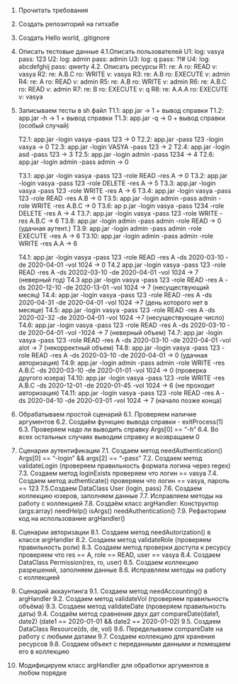 1. Прочитать требования
2. Создать репозиторий на гитхабе
3. Создать Hello world, .gitignore
4. Описать тестовые данные
    4.1.Описать пользователей
        U1: log: vasya		pass: 123
        U2: log: admin		pass: admin
        U3: log: q		pass: ?!#
        U4: log: abcdefghij	pass: qwerty
    4.2. Описать ресурсы
        R1: re: A  	ro: READ	v: vasya
        R2: re: A.B.C	ro: WRITE	v: vasya
        R3: re: A.B	ro: EXECUTE	v: admin
        R4: re: A	ro: READ	v: admin
        R5: re: A.B	ro: WRITE	v: admin
        R6: re: A.B.C	ro: READ	v: admin
        R7: re: B	ro: EXECUTE	v: q
        R8: re: A.A.A	ro: EXECUTE	v: vasya
5. Записываем тесты в sh файл
    T1.1: app.jar 		-> 1 + вывод справки
    T1.2: app.jar -h 	-> 1 + вывод справки
    T1.3: app.jar -q	-> 0 + вывод справки (особый случай)

    T2.1: app.jar -login vasya -pass 123	-> 0
    T2.2: app.jar -pass 123 -login vasya	-> 0
    T2.3: app.jar -login VASYA -pass 123 -> 2
    T2.4: app.jar -login asd -pass 123 -> 3
    T2.5: app.jar -login admin -pass 1234 -> 4
    T2.6: app.jar -login admin -pass admin -> 0
    
    T3.1: app.jar -login vasya -pass 123 -role READ -res A -> 0
    T3.2: app.jar -login vasya -pass 123 -role DELETE -res A -> 5
    T3.3: app.jar -login vasya -pass 123 -role WRITE -res A -> 6
    T3.4: app.jar -login vasya -pass 123 -role READ -res A.B -> 0
    T3.5: app.jar -login admin -pass admin -role WRITE -res A.B.C -> 0
    T3.6: ap    p.jar -login vasya -pass 1234 -role DELETE -res A -> 4
    T3.7: app.jar -login vasya -pass 123 -role WRITE -res A.B.C -> 6
    T3.8: app.jar -login admin -pass admin -role READ -> 0  (удачная аутент.)
    T3.9: app.jar -login admin -pass admin -role EXECUTE -res A -> 6
    T3.10: app.jar -login admin -pass admin -role WRITE -res A.A -> 6

    T4.1: app.jar -login vasya -pass 123 -role READ -res A -ds 2020-03-10 -de 2020-04-01 -vol 1024 -> 0
    T4.2 app.jar -login vasya -pass 123 -role READ -res A -ds 20202-03-10 -de 2020-04-01 -vol 1024 -> 7 (неверный год)
    T4.3 app.jar -login vasya -pass 123 -role READ -res A -ds 2020-12-10 -de 2020-13-01 -vol 1024 -> 7 (несуществующий месяц)
    T4.4: app.jar -login vasya -pass 123 -role READ -res A -ds 2020-04-31 -de 2020-04-01 -vol 1024 ->7 (день которого нет в месяце)
    T4.5: app.jar -login vasya -pass 123 -role READ -res A -ds 2020-02-32 -de 2020-04-01 -vol 1024 ->7 (несуществующее число)
    T4.6: app.jar -login vasya -pass 123 -role READ -res A -ds 2020-03-10 -de 2020-04-01 -vol -1024 -> 7 (неверный объем)
    T4.7: app.jar -login vasya -pass 123 -role READ -res A -ds 2020-03-10 -de 2020-04-01 -vol alot -> 7 (некорректный объем)
    T4.8: app.jar -login vasya -pass 123 -role READ -res A -ds 2020-03-10 -de 2020-04-01 -> 0 (удачная авторизация)
    T4.9: app.jar -login admin -pass admin -role WRITE -res A.B.C -ds 2020-03-10 -de 2020-01-01 -vol 1024 -> 0 (проверка другого юзера)
    T4.10: app.jar -login vasya -pass 123 -role WRITE -res A.B.C -ds 2020-12-01 -de 2020-01-45 -vol 1024 -> 6 (не проходит авторизация)
    T4.11: app.jar -login vasya -pass 123 -role READ -res A -ds 2020-04-10 -de 2020-03-01 -vol 1024 -> 7 (начало позже конца)

6. Обрабатываем простой сценарий
    6.1. Проверяем наличие аргументов
    6.2. Создаём функцию вывода справки
			- exitProcess(1)
    6.3. Проверяем надо ли выводить справку
	Args[0] == “-h”
    6.4. Во всех остальных случаях выводим справку и возвращаем 0
7. Сценарии аутентификации
    7.1. Создаем метод needAuthentication()
	Args[0] == “-login” && args[2] == “-pass”
    7.2. Создаем метод validateLogin
	(проверяем правильность формата логина через regex)
    7.3. Создаем метод loginExists
	проверяем что логин == vasya
    7.4. Создаем метод authenticate()
	проверяем что логин == vasya, пароль == 123
    7.5.Создаем DataClass User (login, pass)
    7.6. Создаем коллекцию юзеров, заполняем данные
    7.7. Исправляем методы на работу с коллекцией
    7.8. Создаём класс argHandler:
        Конструктор (args:array<String>)
        needHelp()
        isArgs()
        needAuthentication()
    7.9. Рефакторим код на использование argHandler()
8. Сценарии авторизации
    8.1. Создаем метод needAutorization() в классе argHandler
    8.2. Создаем метод validateRole
	    (проверяем правильность роли)
    8.3. Создаем метод проверки доступа к ресурсу
	проверяем что res == A, role == READ, user == vasya
    8.4. Создаем DataClass Permission(res, ro, user)
    8.5. Создаем коллекцию разрешений, заполняем данные
    8.6. Исправляем методы на работу с коллекцией
9. Сценарий аккаунтинга
    9.1. Создаем метод needAccounting() в argHandler
    9.2. Создаем метод validateVol
        (проверяем правильность объёма)
    9.3. Создаем метод validateDate
	    (проверяем правильность даты)
    9.4. Создаём метод сравнения двух дат compareDate(date1, date2)
			(date1 == 2020-01-01 && date2 == 2020-01-02)
    9.5. Создаем DataClass Resource(ds, de, vol)
    9.6. Переделываем compareDate на работу с любыми датами
    9.7. Создаем коллекцию для хранения ресурсов
    9.8. Создаем объект с переданными данными и помещаем его в коллекцию
10. Модифицируем класс argHandler для обработки аргументов в любом порядке
